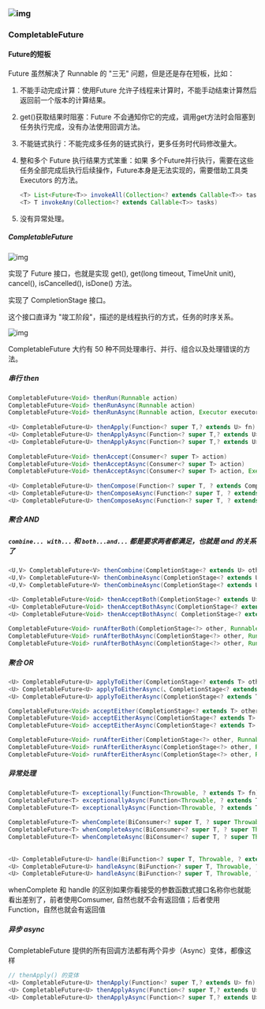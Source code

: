 ### ![img](https://rgyb.sunluomeng.top/20200719211506.png)

### CompletableFuture

#### Future的短板

Future 虽然解决了 Runnable 的 "三无" 问题，但是还是存在短板，比如：

1. 不能手动完成计算：使用Future 允许子线程来计算时，不能手动结束计算然后返回前一个版本的计算结果。

2. get()获取结果时阻塞：Future 不会通知你它的完成，调用get方法时会阻塞到任务执行完成，没有办法使用回调方法。

3. 不能链式执行：不能完成多任务的链式执行，更多任务时代码修改量大。

4. 整和多个 Future 执行结果方式笨重：如果 多个Future并行执行，需要在这些任务全部完成后执行后续操作，Future本身是无法实现的，需要借助工具类 Executors 的方法。

    ```java
    <T> List<Future<T>> invokeAll(Collection<? extends Callable<T>> tasks)
    <T> T invokeAny(Collection<? extends Callable<T>> tasks)
    ```

5. 没有异常处理。

##### CompletableFuture

![img](https://rgyb.sunluomeng.top/20200719153822.png)

实现了 Future 接口，也就是实现 get(), get(long timeout, TimeUnit unit), cancel(), isCancelled(), isDone() 方法。

实现了 CompletionStage 接口。

这个接口直译为 "竣工阶段"，描述的是线程执行的方式，任务的时序关系。

![img](https://rgyb.sunluomeng.top/20200719181233.png)

CompletableFuture 大约有 50 种不同处理串行、并行、组合以及处理错误的方法。

##### 串行 then

```java
CompletableFuture<Void> thenRun(Runnable action)
CompletableFuture<Void> thenRunAsync(Runnable action)
CompletableFuture<Void> thenRunAsync(Runnable action, Executor executor)
  
<U> CompletableFuture<U> thenApply(Function<? super T,? extends U> fn)
<U> CompletableFuture<U> thenApplyAsync(Function<? super T,? extends U> fn)
<U> CompletableFuture<U> thenApplyAsync(Function<? super T,? extends U> fn, Executor executor)
  
CompletableFuture<Void> thenAccept(Consumer<? super T> action) 
CompletableFuture<Void> thenAcceptAsync(Consumer<? super T> action)
CompletableFuture<Void> thenAcceptAsync(Consumer<? super T> action, Executor executor)
  
<U> CompletableFuture<U> thenCompose(Function<? super T, ? extends CompletionStage<U>> fn)  
<U> CompletableFuture<U> thenComposeAsync(Function<? super T, ? extends CompletionStage<U>> fn)
<U> CompletableFuture<U> thenComposeAsync(Function<? super T, ? extends CompletionStage<U>> fn, Executor executor)
```

##### 聚合 AND 

##### `combine... with...` 和 `both...and...` 都是要求两者都满足，也就是 and 的关系了

```java
<U,V> CompletableFuture<V> thenCombine(CompletionStage<? extends U> other, BiFunction<? super T,? super U,? extends V> fn)
<U,V> CompletableFuture<V> thenCombineAsync(CompletionStage<? extends U> other, BiFunction<? super T,? super U,? extends V> fn)
<U,V> CompletableFuture<V> thenCombineAsync(CompletionStage<? extends U> other, BiFunction<? super T,? super U,? extends V> fn, Executor executor)

<U> CompletableFuture<Void> thenAcceptBoth(CompletionStage<? extends U> other, BiConsumer<? super T, ? super U> action)
<U> CompletableFuture<Void> thenAcceptBothAsync(CompletionStage<? extends U> other, BiConsumer<? super T, ? super U> action)
<U> CompletableFuture<Void> thenAcceptBothAsync( CompletionStage<? extends U> other, BiConsumer<? super T, ? super U> action, Executor executor)
  
CompletableFuture<Void> runAfterBoth(CompletionStage<?> other, Runnable action)
CompletableFuture<Void> runAfterBothAsync(CompletionStage<?> other, Runnable action)
CompletableFuture<Void> runAfterBothAsync(CompletionStage<?> other, Runnable action, Executor executor)
```

##### 聚合 OR

```java
<U> CompletableFuture<U> applyToEither(CompletionStage<? extends T> other, Function<? super T, U> fn)
<U> CompletableFuture<U> applyToEitherAsync(、CompletionStage<? extends T> other, Function<? super T, U> fn)
<U> CompletableFuture<U> applyToEitherAsync(CompletionStage<? extends T> other, Function<? super T, U> fn, Executor executor)

CompletableFuture<Void> acceptEither(CompletionStage<? extends T> other, Consumer<? super T> action)
CompletableFuture<Void> acceptEitherAsync(CompletionStage<? extends T> other, Consumer<? super T> action)
CompletableFuture<Void> acceptEitherAsync(CompletionStage<? extends T> other, Consumer<? super T> action, Executor executor)

CompletableFuture<Void> runAfterEither(CompletionStage<?> other, Runnable action)
CompletableFuture<Void> runAfterEitherAsync(CompletionStage<?> other, Runnable action)
CompletableFuture<Void> runAfterEitherAsync(CompletionStage<?> other, Runnable action, Executor executor)
```

##### 异常处理

```java
CompletableFuture<T> exceptionally(Function<Throwable, ? extends T> fn)
CompletableFuture<T> exceptionallyAsync(Function<Throwable, ? extends T> fn)
CompletableFuture<T> exceptionallyAsync(Function<Throwable, ? extends T> fn, Executor executor)
        
CompletableFuture<T> whenComplete(BiConsumer<? super T, ? super Throwable> action)
CompletableFuture<T> whenCompleteAsync(BiConsumer<? super T, ? super Throwable> action)
CompletableFuture<T> whenCompleteAsync(BiConsumer<? super T, ? super Throwable> action, Executor executor)
        
       
<U> CompletableFuture<U> handle(BiFunction<? super T, Throwable, ? extends U> fn)
<U> CompletableFuture<U> handleAsync(BiFunction<? super T, Throwable, ? extends U> fn)
<U> CompletableFuture<U> handleAsync(BiFunction<? super T, Throwable, ? extends U> fn, Executor executor)
```

whenComplete 和 handle 的区别如果你看接受的参数函数式接口名称你也就能看出差别了，前者使用Comsumer, 自然也就不会有返回值；后者使用 Function，自然也就会有返回值

##### 异步 async

CompletableFuture 提供的所有回调方法都有两个异步（Async）变体，都像这样

```java
// thenApply() 的变体
<U> CompletableFuture<U> thenApply(Function<? super T,? extends U> fn)
<U> CompletableFuture<U> thenApplyAsync(Function<? super T,? extends U> fn)
<U> CompletableFuture<U> thenApplyAsync(Function<? super T,? extends U> fn, Executor executor)
```

